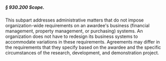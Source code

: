##### § 930.200 Scope. #####

This subpart addresses administrative matters that do not impose organization-wide requirements on an awardee's business (financial management, property management, or purchasing) systems. An organization does not have to redesign its business systems to accommodate variations in these requirements. Agreements may differ in the requirements that they specify based on the awardee and the specific circumstances of the research, development, and demonstration project.
